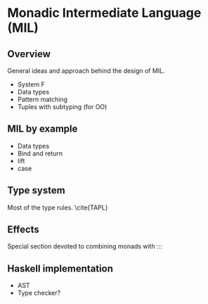 # Monadic Intermediate Language (MIL)

## Overview

General ideas and approach behind the design of MIL.

* System F
* Data types
* Pattern matching
* Tuples with subtyping (for OO)

## MIL by example

* Data types
* Bind and return
* lift
* case

## Type system

Most of the type rules.
\cite{TAPL}

## Effects

Special section devoted to combining monads with :::

## Haskell implementation

* AST
* Type checker?

